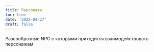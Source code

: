 ```yaml
---
title: Персонажи
toc: true
date: '2022-04-27'
draft: false
---
```


Разнообразные NPC с которыми приходится взаимодействовать персонажам
